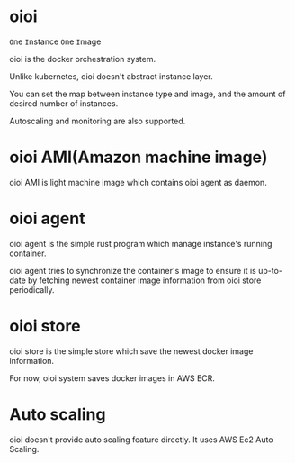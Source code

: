 # oioi

`O`ne `I`nstance `O`ne `I`mage

oioi is the docker orchestration system.

Unlike kubernetes, oioi doesn't abstract instance layer.

You can set the map between instance type and image, and the amount of desired number of instances.

Autoscaling and monitoring are also supported.

# oioi AMI(Amazon machine image)

oioi AMI is light machine image which contains oioi agent as daemon.

# oioi agent

oioi agent is the simple rust program which manage instance's running container.

oioi agent tries to synchronize the container's image to ensure it is up-to-date by fetching newest container image information from oioi store periodically.

# oioi store

oioi store is the simple store which save the newest docker image information.

For now, oioi system saves docker images in AWS ECR.

# Auto scaling

oioi doesn't provide auto scaling feature directly. It uses AWS Ec2 Auto Scaling.
